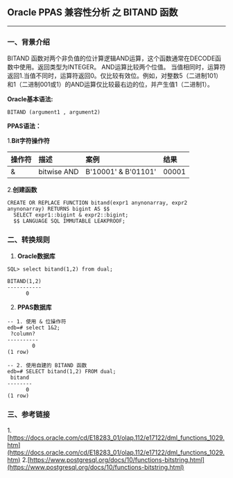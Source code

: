 ## Oracle PPAS 兼容性分析 之 BITAND 函数
---

### 一、背景介绍
BITAND 函数对两个非负值的位计算逻辑AND运算，这个函数通常在DECODE函数中使用。返回类型为INTEGER。
AND运算比较两个位值。 当值相同时，运算符返回1.当值不同时，运算符返回0。仅比较有效位。例如，对整数5（二进制101）和1（二进制001或1）的AND运算仅比较最右边的位，并产生值1（二进制1）。

**Oracle基本语法:**
```
BITAND (argument1 , argument2)
```

**PPAS语法：**

1.**Bit字符操作符**

|操作符|描述|案例|结果|
|:------ |:------ |:------ |:------ |
|&	|bitwise AND	|B'10001' & B'01101'|	00001|

2.**创建函数**
```
CREATE OR REPLACE FUNCTION bitand(expr1 anynonarray, expr2 anynonarray) RETURNS bigint AS $$
  SELECT expr1::bigint & expr2::bigint;
  $$ LANGUAGE SQL IMMUTABLE LEAKPROOF;
```


### 二、转换规则
1. **Oracle数据库**
```
SQL> select bitand(1,2) from dual;

BITAND(1,2)
-----------
	  0
```

2. **PPAS数据库**
```
-- 1. 使用 & 位操作符
edb=# select 1&2;
 ?column? 
----------
        0
(1 row)

-- 2. 使用自建的 BITAND 函数
edb=# SELECT bitand(1,2) FROM dual;
 bitand 
--------
      0
(1 row)
```


### 三、参考链接
1.[https://docs.oracle.com/cd/E18283_01/olap.112/e17122/dml_functions_1029.htm](https://docs.oracle.com/cd/E18283_01/olap.112/e17122/dml_functions_1029.htm)
2.[https://www.postgresql.org/docs/10/functions-bitstring.html](https://www.postgresql.org/docs/10/functions-bitstring.html)
